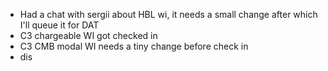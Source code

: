 - Had a chat with sergii about HBL wi, it needs a small change after which I'll queue it for DAT
- C3 chargeable WI got checked in
- C3 CMB modal WI needs a tiny change before check in
- dis